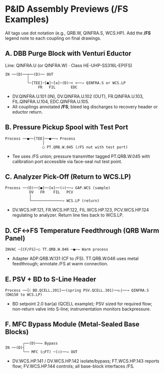 
# P&ID Assembly Previews (/FS Examples)

All tags use dot notation (e.g., QRB.W, QINFRA.S, WCS.HP). Add the **/FS** legend note to each coupling on final drawings.

## A. DBB Purge Block with Venturi Eductor
Line: QINFRA.U (or QINFRA.W) · Class HE-UHP-SS316L-EP(FS)

```
IN ──(D)──┬──(D)── OUT
          │
          └─[TEE]─[●]─[≡]─(D)─< >──→ QINFRA.S or WCS.LP
               FR   FIL       EDC
```
- DV.QINFRA.U.101 (IN), DV.QINFRA.U.102 (OUT), FR.QINFRA.U.103, FIL.QINFRA.U.104, EDC.QINFRA.U.105.  
- All couplings annotated **/FS**; bleed leg discharges to recovery header or eductor return.

## B. Pressure Pickup Spool with Test Port

```
Process ──◼︎──[TEE]──◼︎──→ Process
                 │
                 ○ PT.QRB.W.045 (/FS nut with test port)
```
- Tee uses /FS union; pressure transmitter tagged PT.QRB.W.045 with calibration port accessible via face-seal nut test point.

## C. Analyzer Pick-Off (Return to WCS.LP)

```
Process ──(D)──[●]──[≡]──(⊃)──→ GAP.WCS (sample)
           DV   FR    FIL   PCV
           │
           └──────────────→ WCS.LP (return)
```
- DV.WCS.HP.121, FR.WCS.HP.122, FIL.WCS.HP.123, PCV.WCS.HP.124 regulating to analyzer. Return line ties back to WCS.LP.

## D. CF↔FS Temperature Feedthrough (QRB Warm Panel)

```
INVAC ─[CF/FS]─○ TT.QRB.W.046 ─◼︎─→ Warm process
```
- Adapter ADP.QRB.W.131 (CF to /FS). TT.QRB.W.046 uses metal feedthrough; annotate /FS at warm connection.

## E. PSV + BD to S-Line Header

```
Process ──[≀ BD.QCELL.201]──(spring PSV.QCELL.301)──▷|──→ QINFRA.S (DN150 to WCS.LP)
```
- BD setpoint 2.0 bar(a) (QCELL example); PSV sized for required flow; non-return valve into S-line; instrumentation monitors backpressure.

## F. MFC Bypass Module (Metal-Sealed Base Blocks)

```
        ┌──(D)──→ Bypass
IN ──(D)┤
        └── MFC (○FT) ─(⊃)──→ OUT
```
- DV.WCS.HP.141 / DV.WCS.HP.142 isolate/bypass; FT.WCS.HP.143 reports flow; FV.WCS.HP.144 controls; all base-block interfaces /FS.

